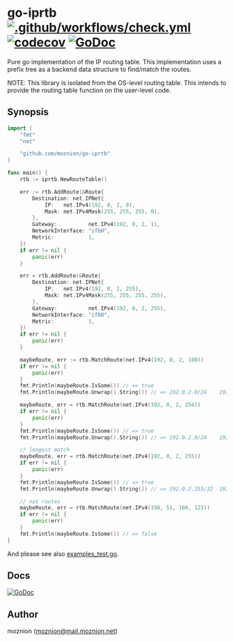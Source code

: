# go-iprtb [![.github/workflows/check.yml](https://github.com/moznion/go-iprtb/actions/workflows/check.yml/badge.svg)](https://github.com/moznion/go-iprtb/actions/workflows/check.yml) [![codecov](https://codecov.io/gh/moznion/go-iprtb/branch/main/graph/badge.svg?token=S3UWM0Y3LF)](https://codecov.io/gh/moznion/go-iprtb) [![GoDoc](https://godoc.org/github.com/moznion/go-iprtb?status.svg)](https://godoc.org/github.com/moznion/go-iprtb)

Pure go implementation of the IP routing table. This implementation uses a prefix tree as a backend data structure to find/match the routes.

NOTE: This library is isolated from the OS-level routing table. This intends to provide the routing table function on the user-level code.

## Synopsis

```go
import (
	"fmt"
	"net"

	"github.com/moznion/go-iprtb"
)

func main() {
	rtb := iprtb.NewRouteTable()

	err := rtb.AddRoute(&Route{
		Destination: net.IPNet{
			IP:   net.IPv4(192, 0, 2, 0),
			Mask: net.IPv4Mask(255, 255, 255, 0),
		},
		Gateway:          net.IPv4(192, 0, 2, 1),
		NetworkInterface: "ifb0",
		Metric:           1,
	})
	if err != nil {
		panic(err)
	}

	err = rtb.AddRoute(&Route{
		Destination: net.IPNet{
			IP:   net.IPv4(192, 0, 2, 255),
			Mask: net.IPv4Mask(255, 255, 255, 255),
		},
		Gateway:          net.IPv4(192, 0, 2, 255),
		NetworkInterface: "ifb0",
		Metric:           1,
	})
	if err != nil {
		panic(err)
	}

	maybeRoute, err := rtb.MatchRoute(net.IPv4(192, 0, 2, 100))
	if err != nil {
		panic(err)
	}
	fmt.Println(maybeRoute.IsSome()) // => true
	fmt.Println(maybeRoute.Unwrap().String()) // => 192.0.2.0/24	192.0.2.1	ifb0	1

	maybeRoute, err = rtb.MatchRoute(net.IPv4(192, 0, 2, 254))
	if err != nil {
		panic(err)
	}
	fmt.Println(maybeRoute.IsSome()) // => true
	fmt.Println(maybeRoute.Unwrap().String()) // => 192.0.2.0/24	192.0.2.1	ifb0	1

	// longest match
	maybeRoute, err = rtb.MatchRoute(net.IPv4(192, 0, 2, 255))
	if err != nil {
		panic(err)
	}
	fmt.Println(maybeRoute.IsSome()) // => true
	fmt.Println(maybeRoute.Unwrap().String()) // => 192.0.2.255/32	192.0.2.255	ifb0	1

	// not routes
	maybeRoute, err = rtb.MatchRoute(net.IPv4(198, 51, 100, 123))
	if err != nil {
		panic(err)
	}
	fmt.Println(maybeRoute.IsSome()) // => false
}
```

And please see also [examples_test.go](./examples_test.go).

## Docs

[![GoDoc](https://godoc.org/github.com/moznion/go-iprtb?status.svg)](https://godoc.org/github.com/moznion/go-iprtb)

## Author

moznion (<moznion@mail.moznion.net>)

